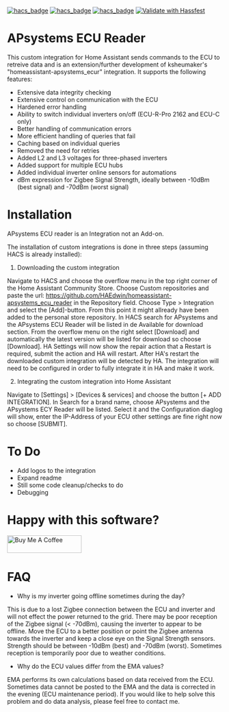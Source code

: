 [![hacs_badge](https://img.shields.io/maintenance/yes/2025)](https://github.com/haedwin/homeassistant-apsystems_ecu_reader)
[![hacs_badge](https://img.shields.io/badge/HACS-Custom-41BDF5.svg)](https://github.com/hacs/integration)
[![hacs_badge](https://img.shields.io/github/v/release/haedwin/homeassistant-apsystems_ecu_reader)](https://github.com/haedwin/homeassistant-apsystems_ecu_reader)
[![Validate with Hassfest](https://github.com/haedwin/homeassistant-apsystems_ecu_reader/actions/workflows/validate%20with%20Hassfest.yml/badge.svg)](https://github.com/haedwin/homeassistant-apsystems_ecu_reader/actions/workflows/validate%20with%20Hassfest.yml)
<!-- [![Validate with HACS](https://github.com/haedwin/homeassistant-apsystems_ecu_reader/actions/workflows/validate%20with%20HACS.yml/badge.svg)](https://github.com/haedwin/homeassistant-apsystems_ecu_reader/actions/workflows/validate%20with%20HACS.yml) -->


# APsystems ECU Reader
This custom integration for Home Assistant sends commands to the ECU to retreive data and is an extension/further development of ksheumaker's "homeassistant-apsystems_ecur" integration. It supports the following features:
- Extensive data integrity checking
- Extensive control on communication with the ECU
- Hardened error handling
- Ability to switch individual inverters on/off (ECU-R-Pro 2162 and ECU-C only)
- Better handling of communication errors
- More efficient handling of queries that fail
- Caching based on individual queries
- Removed the need for retries
- Added L2 and L3 voltages for three-phased inverters
- Added support for multiple ECU hubs
- Added individual inverter online sensors for automations
- dBm expression for Zigbee Signal Strength, ideally between -10dBm (best signal) and -70dBm (worst signal)

# Installation
APsystems ECU reader is an Integration not an Add-on.

The installation of custom integrations is done in three steps (assuming HACS is already installed):

1. Downloading the custom integration

Navigate to HACS and choose the overflow menu in the top right corner of the Home Assistant Community Store.
Choose Custom repositories and paste the url: https://github.com/HAEdwin/homeassistant-apsystems_ecu_reader in the Repository field.
Choose Type > Integration and select the [Add]-button. From this point it might allready have been added to the personal store repository.
In HACS search for APsystems and the APsystems ECU Reader will be listed in de Available for download section.
From the overflow menu on the right select [Download] and automatically the latest version will be listed for download so choose [Download].
HA Settings will now show the repair action that a Restart is required, submit the action and HA will restart.
After HA's restart the downloaded custom integration will be detected by HA. The integration will need to be configured in order to fully integrate it in HA and make it work.

2. Integrating the custom integration into Home Assistant

Navigate to [Settings] > [Devices & services] and choose the button [+ ADD INTEGRATION].
In Search for a brand name, choose APsystems and the APsystems ECY Reader will be listed.
Select it and the Configuration diaglog will show, enter the IP-Address of your ECU other settings are fine right now so choose [SUBMIT].

# To Do
- Add logos to the integration
- Expand readme
- Still some code cleanup/checks to do
- Debugging

# Happy with this software?
<a href="https://buymeacoffee.com/haedwin" target="_blank"><img src="https://cdn.buymeacoffee.com/buttons/default-orange.png" alt="Buy Me A Coffee" height="41" width="174"></a>


# FAQ
- Why is my inverter going offline sometimes during the day?

This is due to a lost Zigbee connection between the ECU and inverter and will not effect the power returned to the grid. There may be poor reception of the Zigbee signal (< -70dBm), causing the inverter to appear to be offline. Move the ECU to a better position or point the Zigbee antenna towards the inverter and keep a close eye on the Signal Strength sensors. Strength should be between -10dBm (best) and -70dBm (worst). Sometimes reception is temporarily poor due to weather conditions.

- Why do the ECU values ​​differ from the EMA values?

EMA performs its own calculations based on data received from the ECU. Sometimes data cannot be posted to the EMA and the data is corrected in the evening (ECU maintenance period). If you would like to help solve this problem and do data analysis, please feel free to contact me.
